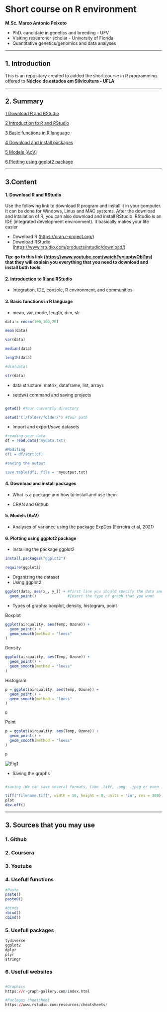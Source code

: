 # Short course on R environment

**M.Sc. Marco Antonio Peixoto**
- PhD. candidate in genetics and breeding - UFV
- Visiting researcher scholar - University of Florida  
- Quantitative genetics/genomics and data analyses

---
## 1. Introduction

This is an repository created to aidded the short course in R programming offered to **Núcleo de estudos em Silvicultura - UFLA**

---
## 2. Summary

[1 Download R and RStudio](#pt1)

[2 Introduction to R and RStudio](#pt2)

[3 Basic functions in R language](#pt3)

[4 Download and install packages](#pt4)

[5 Models (AoV)](#pt5)

[6 Plotting using ggplot2 package](#pt6)


---
## 3.Content

<div id="pt1" />

#### 1. Download R and RStudio

 Use the following link to download R program and install it in your computer. It can be done for Windows, Linux and MAC systems. After the download and intallation of R, you can also download and install RStudio. RStudio is an IDE (integrated development environment). It basically makes your life easier

- Download R (https://cran.r-project.org/) 
- Download RStudio (https://www.rstudio.com/products/rstudio/download/)


**Tip: go to this link (https://www.youtube.com/watch?v=jpptwObI1ps) that they will explain you everything that you need to download and install both tools**

<div id="pt2" />

#### 2. Introduction to R and RStudio

- Integration, IDE, console, R environment, and communities

<div id="pt3" />

#### 3. Basic functions in R language 

- mean, var, mode, length, dim, str

```r
data = rnorm(100,100,20)

mean(data)

var(data)

median(data)

length(data)

#dim(data)

str(data)

```

- data structure: matrix, dataframe, list, arrays

- setdw() command and saving projects

```r

getwd() #Your currently directory

setwd("C:/folder/folder/") #Your path

```

- Import and export/save datasets

```r
#reading your data
df = read.data("mydata.txt)

#Modifing
df1 = df/sqrt(df)

#saving the output

save.table(df1, file = "myoutput.txt)

```

<div id="pt4" />

#### 4. Download and install packages

- What is a package and how to install and use them

- CRAN and Github

<div id="pt5" />

#### 5. Models (AoV)

- Analyses of variance using the package ExpDes (Ferreira et al, 2021)

<div id="pt6" />

#### 6. Plotting using **ggplot2** package

- Installing the package ggplot2

```r
install.packages("ggplot2")

require(ggplot2)

``` 
- Organizing the dataset
- Using ggplot2
```r
ggplot(data, aes(x_, y_)) + #first line you should specify the data and x/y axes. 
  geom_point()              #Insert the type of graph that you want 

```

- Types of graphs: boxplot, density, histogram, point

Boxplot

```r
ggplot(airquality, aes(Temp, Ozone)) + 
  geom_point() + 
  geom_smooth(method = "loess"
)

```
Density

```r
ggplot(airquality, aes(Temp, Ozone)) + 
  geom_point() + 
  geom_smooth(method = "loess"
)

```

Histogram

```r
p = ggplot(airquality, aes(Temp, Ozone)) + 
  geom_point() + 
  geom_smooth(method = "loess"
)

p

```

Point

```r
p = ggplot(airquality, aes(Temp, Ozone)) + 
  geom_point() + 
  geom_smooth(method = "loess"
)

p

```


![Fig1](https://user-images.githubusercontent.com/59318360/182245039-7b60671b-d4a6-48fd-8929-2cbb6ee7d560.jpeg)



- Saving the graphs

```r

#saving (We can save several formats, like .tiff, .png, .jpeg or even .pdf)

tiff("filename.tiff", width = 16, height = 8, units = 'in', res = 300)
plot
dev.off()

```

---
## 3. Sources that you may use

### 1. Github

### 2. Coursera

### 3. Youtube

### 4. Usefull functions

```r
#Paste
paste()
paste0()

#binds
rbind()
cbind()

```

### 5. Usefull packages

```r
tydiverse
ggplot2
dplyr
plyr
stringr

```

### 6. Usefull websites

```r

#Graphics
https://r-graph-gallery.com/index.html

#Paclages cheatsheet
https://www.rstudio.com/resources/cheatsheets/


```
